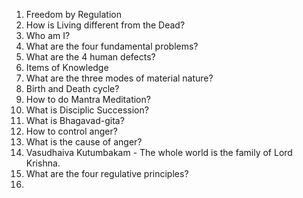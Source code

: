 1. Freedom by Regulation
2. How is Living different from the Dead?
3. Who am I?
4. What are the four fundamental problems?
5. What are the 4 human defects?
6. Items of Knowledge
7. What are the three modes of material nature?
8. Birth and Death cycle?
9. How to do Mantra Meditation?
10. What is Disciplic Succession?
11. What is Bhagavad-gita?
12. How to control anger?
13. What is the cause of anger?
14. Vasudhaiva Kutumbakam - The whole world is the family of Lord Krishna.
15. What are the four regulative principles?
16. 